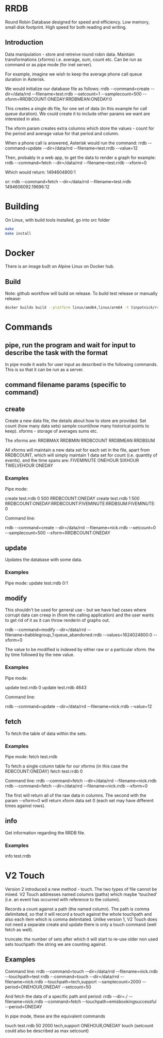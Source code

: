 # RRDB

Round Robin Database designed for speed and efficiency. Low memory, small disk footprint. High speed for both reading and writing.

## Introduction

Data manipulation - store and retreive round robin data. Maintain transformations (xforms) i.e. average, sum, count etc.
Can be run as command or as pipe mode (for inet server).

For example, imagine we wish to keep the average phone call queue duration in Asterisk.

We would initialize our database file as follows:
rrdb --command=create --dir=/data/rrd --filename=test.rrdb --setcount=1 --samplecount=500 --xform=RRDBCOUNT:ONEDAY:RRDBMEAN:ONEDAY:0

This creates a single db file, for one set of data (in this example for call queue duration). We could create it to include other params we want are interested in also.

The xform param creates extra columns which store the values - count for the period and average value for that period and column.

When a phone call is answered, Asterisk would run the command:
rrdb --command=update --dir=/data/rrd --filename=test.rrdb --value=12

Then, probably in a web app, to get the data to render a graph for example:
rrdb --command=fetch --dir=/data/rrd --filename=test.rrdb --xform=0

Which would return:
1494604800:1

or:
rrdb --command=fetch --dir=/data/rrd --filename=test.rrdb
1494606092.19696:12

# Building

On Linux, with build tools installed, go into src folder

```bash
make
make install
```

# Docker

There is an image built on Alpine Linux on Docker hub.

## Build

Note: github workflow will build on release. To build test release or manually release:

```bash
docker buildx build --platform linux/amd64,linux/arm64 -t tinpotnick/rrdb:<version> . --push
```

# Commands
## pipe, run the program and wait for input to describe the task with the format

In pipe mode it waits for user input as described in the following commands. This is so that it can be run as a server.

## command filename params (specific to command)
## create

Create a new data file, the details about how to store are provided. Set count (how many data sets) sample count(how many historical points
to keep). xforms - storage of averages sums etc.

The xforms are:
RRDBMAX
RRDBMIN
RRDBCOUNT
RRDBMEAN
RRDBSUM

All xforms will maintain a new data set for each set in the file, apart from RRDBCOUNT, which will simply maintain 1 data set for count (i.e. quantity of events).
and the time spans are:
FIVEMINUTE
ONEHOUR
SIXHOUR
TWELVEHOUR
ONEDAY

### Examples

Pipe mode:

create test.rrdb 0 500 RRDBCOUNT:ONEDAY
create test.rrdb 1 500 RRDBCOUNT:ONEDAY:RRDBCOUNT:FIVEMINUTE:RRDBSUM:FIVEMINUTE:0

Command line:

rrdb --command=create --dir=/data/rrd --filename=nick.rrdb --setcount=0 --samplecount=500 --xform=RRDBCOUNT:ONEDAY

## update

Updates the database with some data.

### Examples

Pipe mode:
update test.rrdb 0:1

## modify

This shouldn't be used for general use - but we have had cases where corrupt data can creep in (from the calling application) and the user wants to get rid of it as it can throw renderin of graphs out.

rrdb --command=modify --dir=/data/rrd --filename=babblegroup_1:queue_abandoned.rrdb --values=1624024800:0 --xform=0

The value to be modified is indexed by either raw or a particular xform. the by time followed by the new value.

### Examples

Pipe mode:

update test.rrdb 0
update test.rrdb 4643

Command line:

rrdb --command=update --dir=/data/rrd --filename=nick.rrdb --value=12

## fetch
To fetch the table of data within the sets.

### Examples

Pipe mode:
fetch test.rrdb

To fetch a single column table for our xforms (in this case the RDBCOUNT:ONEDAY)
fetch test.rrdb 0

Command line:
rrdb --command=fetch --dir=/data/rrd --filename=nick.rrdb
rrdb --command=fetch --dir=/data/rrd --filename=nick.rrdb --xform=0

The first will return all of the raw data in columns.
The second with the param --xform=0 will return xform data set 0 (each set may have different times against rows).

## info

Get information regarding the RRDB file.

### Examples

info test.rrdb

# V2 Touch

Version 2 introduced a new method - touch. The two types of file cannot be mixed. V2 Touch addresses named columns (paths) which maybe 'touched' (i.e. an event has occurred with reference to the column).

Records a count against a path (the named column). The path is comma delimitated, so that it will record a touch against the whole touchpath and also each item
which is comma delimitated. Unlike version 1, V2 Touch does not need a separate create and update there is only a touch command (well fetch as well).

truncate: the number of sets after which it will start to re-use older non used sets
touchpath: the string we are counting against.

## Examples

Command line:
rrdb --command=touch --dir=/data/rrd --filename=nick.rrdb --touchpath=test
rrdb --command=touch --dir=/data/rrd --filename=nick.rrdb --touchpath=tech,support --samplecount=2000 --period=ONEHOUR,ONEDAY --setcount=50

And fetch the data of a specific path and period:
rrdb --dir=./ --filename=nick.rrdb --command=fetch --touchpath=emisbookingsuccessful --period=ONEDAY

In pipe mode, these are the equivalent commands

touch test.rrdb 50 2000 tech,support ONEHOUR,ONEDAY
touch <filename> <setcount> <samplecount> <path> <period>
(setcount could also be described as max setcount)
